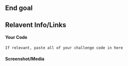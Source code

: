 <!--
Issue template
To Use this Template:
* Fill out what you can
* Delete what you do not fill out
-->

## End goal


## Relavent Info/Links


#### Your Code

```
If relevant, paste all of your challenge code in here
```

#### Screenshot/Media